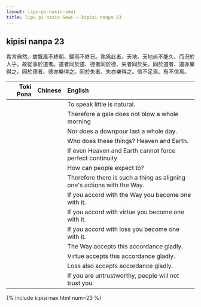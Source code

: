 ```yaml
---
layout: lipu-pi-nasin-sewi
title: lipu pi nasin Sewi — kipisi nanpa 23
---
```


## kipisi nanpa 23

希言自然。故飄風不終朝、驟雨不終日。孰爲此者。天地。天地尚不能久、而況於人乎。故從事於道者。道者同於道、德者同於德、失者同於失。同於道者、道亦樂 得之。同於德者、德亦樂得之。同於失者、失亦樂得之。信不足焉、有不信焉。

| Toki Pona | Chinese | English
|-:|:-:|:-
|  |  | To speak little is natural.
|  |  | Therefore a gale does not blow a whole morning
|  |  | Nor does a downpour last a whole day.
|  |  | Who does these things? Heaven and Earth.
|  |  | If even Heaven and Earth cannot force perfect continuity
|  |  | How can people expect to?
|  |  | Therefore there is such a thing as aligning one's actions with the Way.
|  |  | If you accord with the Way you become one with it.
|  |  | If you accord with virtue you become one with it.
|  |  | If you accord with loss you become one with it.
|  |  | The Way accepts this accordance gladly.
|  |  | Virtue accepts this accordance gladly.
|  |  | Loss also accepts accordance gladly.
|  |  | If you are untrustworthy, people will not trust you.

{% include kipisi-nav.html num=23 %}

